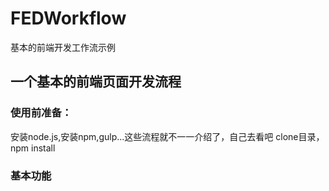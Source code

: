 # FEDWorkflow
基本的前端开发工作流示例

## 一个基本的前端页面开发流程
### 使用前准备：
 安装node.js,安装npm,gulp...这些流程就不一一介绍了，自己去看吧
 clone目录，npm install 
### 基本功能
